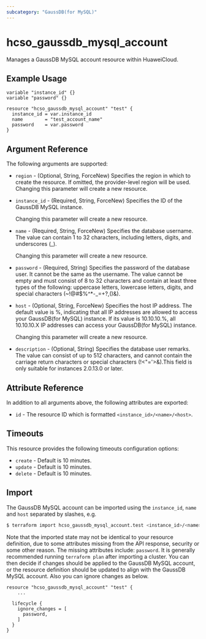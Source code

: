 ```yaml
---
subcategory: "GaussDB(for MySQL)"
---
```


# hcso_gaussdb_mysql_account

Manages a GaussDB MySQL account resource within HuaweiCloud.

## Example Usage

```hcl
variable "instance_id" {}
variable "password" {}

resource "hcso_gaussdb_mysql_account" "test" {
  instance_id = var.instance_id
  name        = "test_account_name"
  password    = var.password
}
```

## Argument Reference

The following arguments are supported:

* `region` - (Optional, String, ForceNew) Specifies the region in which to create the resource.
  If omitted, the provider-level region will be used. Changing this parameter will create a new resource.

* `instance_id` - (Required, String, ForceNew) Specifies the ID of the GaussDB MySQL instance.

  Changing this parameter will create a new resource.

* `name` - (Required, String, ForceNew) Specifies the database username. The value can contain 1 to 32 characters,
  including letters, digits, and underscores (_).

  Changing this parameter will create a new resource.

* `password` - (Required, String) Specifies the password of the database user. It cannot be the same as the username.
  The value cannot be empty and must consist of 8 to 32 characters and contain at least three types of the following:
  uppercase letters, lowercase letters, digits, and special characters (~!@#$%^*-_=+?,()&).

* `host` - (Optional, String, ForceNew) Specifies the host IP address. The default value is %, indicating that all IP
  addresses are allowed to access your GaussDB(for MySQL) instance. If its value is 10.10.10.%, all 10.10.10.X IP
  addresses can access your GaussDB(for MySQL) instance.

  Changing this parameter will create a new resource.

* `description` - (Optional, String) Specifies the database user remarks. The value can consist of up to 512 characters,
  and cannot contain the carriage return characters or special characters (!<"='>&).This field is only suitable for
  instances 2.0.13.0 or later.

## Attribute Reference

In addition to all arguments above, the following attributes are exported:

* `id` - The resource ID which is formatted `<instance_id>/<name>/<host>`.

## Timeouts

This resource provides the following timeouts configuration options:

* `create` - Default is 10 minutes.
* `update` - Default is 10 minutes.
* `delete` - Default is 10 minutes.

## Import

The GaussDB MySQL account can be imported using the `instance_id`, `name` and `host` separated by slashes, e.g.

```bash
$ terraform import hcso_gaussdb_mysql_account.test <instance_id>/<name>/<host>
```

Note that the imported state may not be identical to your resource definition, due to some attributes missing from the
API response, security or some other reason. The missing attributes include: `password`. It is generally recommended
running `terraform plan` after importing a cluster. You can then decide if changes should be applied to the GaussDB
MySQL account, or the resource definition should be updated to align with the GaussDB MySQL account. Also you can
ignore changes as below.

```hcl
resource "hcso_gaussdb_mysql_account" "test" {
    ...

  lifecycle {
    ignore_changes = [
      password,
    ]
  }
}
```
